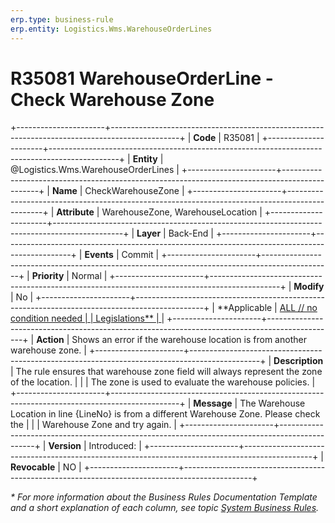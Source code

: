 ```yaml
---
erp.type: business-rule
erp.entity: Logistics.Wms.WarehouseOrderLines
---
```


# R35081 WarehouseOrderLine - Check Warehouse Zone
+----------------------+-----------------------------------------------------------------------------------------------+
| **Code**             | R35081                                                                                        |
+----------------------+-----------------------------------------------------------------------------------------------+
| **Entity**           | @Logistics.Wms.WarehouseOrderLines                                                            |
+----------------------+-----------------------------------------------------------------------------------------------+
| **Name**             | CheckWarehouseZonе                                                                            |
+----------------------+-----------------------------------------------------------------------------------------------+
| **Attribute**        | WarehouseZone, WarehouseLocation                                                              |
+----------------------+-----------------------------------------------------------------------------------------------+
| **Layer**            | Back-End                                                                                      |
+----------------------+-----------------------------------------------------------------------------------------------+
| **Events**           | Commit                                                                                        |
+----------------------+-----------------------------------------------------------------------------------------------+
| **Priority**         | Normal                                                                                        |
+----------------------+-----------------------------------------------------------------------------------------------+
| **Modify**           | No                                                                                            |
+----------------------+-----------------------------------------------------------------------------------------------+
| **Applicable         | [ALL // no condition needed                                                                   |
| Legislations**       | ](xref:applicable-legislations)                                                               |
+----------------------+-----------------------------------------------------------------------------------------------+
| **Action**           | Shows an error if the warehouse location is from another warehouse zone.                      |
+----------------------+-----------------------------------------------------------------------------------------------+
| **Description**      | The rule ensures that warehouse zone field will always represent the zone of the location.    |
|                      | The zone is used to evaluate the warehouse policies.                                          |
+----------------------+-----------------------------------------------------------------------------------------------+
| **Message**          | The Warehouse Location in line {LineNo} is from a different Warehouse Zone. Please check the  |
|                      | Warehouse Zone and try again.                                                                 |
+----------------------+-----------------------------------------------------------------------------------------------+
| **Version**          | Introduced:                                                                                   |
+----------------------+-----------------------------------------------------------------------------------------------+
| **Revocable**        | NO                                                                                            |
+----------------------+-----------------------------------------------------------------------------------------------+

*\* For more information about the Business Rules Documentation Template and a short explanation of each column, see
topic [System Business Rules](../templates/template-description-system-business-rules.md).*
